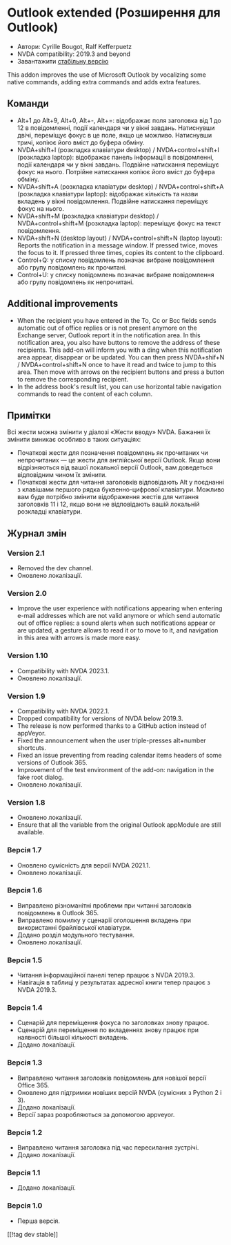 # Outlook extended (Розширення для Outlook) #

* Автори: Cyrille Bougot, Ralf Kefferpuetz
* NVDA compatibility: 2019.3 and beyond
* Завантажити [стабільну версію][1]

This addon improves the use of Microsoft Outlook by vocalizing some native
commands, adding extra commands and adds extra features.

## Команди

* Alt+1  до Alt+9, Alt+0, Alt+-, Alt+=: відображає поля заголовка від 1 до
  12 в повідомленні, події календаря чи у вікні завдань. Натиснувши двічі,
  переміщує фокус в це поле, якщо це можливо. Натиснувши тричі, копіює його
  вміст до буфера обміну.
* NVDA+shift+I (розкладка клавіатури desktop) / NVDA+control+shift+I
  (розкладка laptop): відображає панель інформації в повідомленні, події
  календаря чи у вікні завдань. Подвійне натискання  переміщує фокус на
  нього. Потрійне натискання копіює його вміст до буфера обміну.
* NVDA+shift+A (розкладка клавіатури desktop) / NVDA+control+shift+A
  (розкладка клавіатури laptop): відображає кількість та назви вкладень у
  вікні повідомлення. Подвійне натискання переміщує фокус на нього.
* NVDA+shift+M (розкладка клавіатури desktop) / NVDA+control+shift+M
  (розкладка laptop): переміщує фокус на текст повідомлення.
* NVDA+shift+N (desktop layout) / NVDA+control+shift+N (laptop layout):
  Reports the notification in a message window. If pressed twice, moves the
  focus to it. If pressed three times, copies its content to the clipboard.
* Control+Q: у списку повідомлень позначає вибране повідомлення або групу
  повідомлень як прочитані.
* Control+U: у списку повідомлень позначає вибране повідомлення або групу
  повідомлень як непрочитані.

## Additional improvements

* When the recipient you have entered in the To, Cc or Bcc fields sends
  automatic out of office replies or is not present anymore on the Exchange
  server, Outlook report it in the notification area. In this notification
  area, you also have buttons to remove the address of these recipients.
  This add-on will inform you with a ding when this notification area
  appear, disappear or be updated. You can then press NVDA+shif+N /
  NVDA+control+shift+N once to have it read and twice to jump to this
  area. Then move with arrows on the recipient buttons and press a button to
  remove the corresponding recipient.
* In the address book's result list, you can use horizontal table navigation
  commands to read the content of each column.
  
## Примітки

Всі жести можна змінити у діалозі «Жести вводу» NVDA. Бажання їх змінити
виникає особливо в таких ситуаціях:

* Початкові жести для позначення повідомлень як прочитаних чи непрочитаних —
  це жести для англійської версії Outlook. Якщо вони відрізняються від вашої
  локальної версії Outlook, вам доведеться відповідним чином їх змінити.
* Початкові жести для читання заголовків відповідають Alt у поєднанні з
  клавішами першого рядка буквенно-цифрової клавіатури. Можливо вам буде
  потрібно змінити відображення жестів для читання заголовків 11 і 12, якщо
  вони не відповідають вашій локальній розкладці клавіатури.

## Журнал змін

### Version 2.1

* Removed the dev channel.
* Оновлено локалізації.

### Version 2.0

* Improve the user experience with notifications appearing when entering
  e-mail addresses which are not valid anymore or which send automatic out
  of office replies: a sound alerts when such notifications appear or are
  updated, a gesture allows to read it or to move to it, and navigation in
  this area with arrows is made more easy.

### Version 1.10

* Compatibility with NVDA 2023.1.
* Оновлено локалізації.

### Version 1.9

* Compatibility with NVDA 2022.1.
* Dropped compatibility for versions of NVDA below 2019.3.
* The release is now performed thanks to a GitHub action instead of
  appVeyor.
* Fixed the announcement when the user triple-presses alt+number shortcuts.
* Fixed an issue preventing from reading calendar items headers of some
  versions of Outlook 365.
* Improvement of the test environment of the add-on: navigation in the fake
  root dialog.
* Оновлено локалізації.

### Version 1.8

* Оновлено локалізації.
* Ensure that all the variable from the original Outlook appModule are still
  available.

### Версія 1.7

* Оновлено сумісність для версії NVDA 2021.1.
* Оновлено локалізації.

### Версія 1.6

* Виправлено різноманітні проблеми при читанні заголовків повідомлень в
  Outlook 365.
* Виправлено помилку у сценарії  оголошення вкладень при використанні
  брайлівської клавіатури.
* Додано розділ модульного тестування.
* Оновлено локалізації.

### Версія 1.5

* Читання інформаційної панелі тепер працює з NVDA 2019.3.
* Навігація в таблиці у результатах адресної книги тепер працює з NVDA
  2019.3.

### Версія 1.4

* Сценарій для переміщення фокуса по заголовках знову працює.
* Сценарій для переміщення по вкладеннях знову працює при наявності більшої
  кількості вкладень.
* Додано локалізації.

### Версія 1.3

* Виправлено читання заголовків повідомлень для новішої версії Office 365.
* Оновлено для підтримки новіших версій NVDA (сумісних з Python 2 і 3).
* Додано локалізації.
* Версії зараз розробляються за допомогою appveyor.

### Версія 1.2

* Виправлено читання заголовка під час пересилання зустрічі.
* Додано локалізації.

### Версія 1.1

* Додано локалізації.

### Версія 1.0

* Перша версія.

[[!tag dev stable]]

[1]: https://www.nvaccess.org/addonStore/legacy?file=outlookextended
